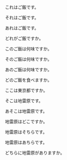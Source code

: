 これはご飯です。

それはご飯です。

あれはご飯です。

どれがご飯ですか。

このご飯は何味ですか。

そのご飯は何味ですか。

あのご飯は何味ですか。

どのご飯を食べますか。

ここは東京都ですか。

そこは地雷原です。

あそこは地雷原です。

地雷原はどこですか。

地雷原はそちらです。

地雷原はあちらです。

どちらに地雷原がありますか。
